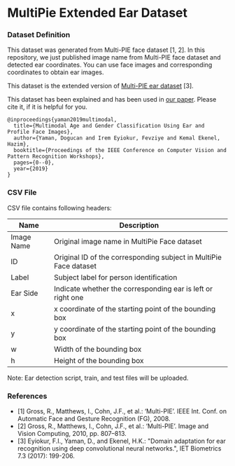 # MultiPie Extended Ear Dataset

### Dataset Definition

This dataset was generated from Multi-PIE face dataset [1, 2]. In this repository, we just published image name from Multi-PIE face dataset and detected ear coordinates. You can use face images and corresponding coordinates to obtain ear images.

This dataset is the extended version of [Multi-PIE ear dataset](https://github.com/iremeyiokur/multipie_ear_dataset) [3].

This dataset has been explained and has been used in [our paper](http://openaccess.thecvf.com/content_CVPRW_2019/papers/Biometrics/Yaman_Multimodal_Age_and_Gender_Classification_Using_Ear_and_Profile_Face_CVPRW_2019_paper.pdf). Please cite it, if it is helpful for you.
```
@inproceedings{yaman2019multimodal,
  title={Multimodal Age and Gender Classification Using Ear and Profile Face Images},
  author={Yaman, Dogucan and Irem Eyiokur, Fevziye and Kemal Ekenel, Hazim},
  booktitle={Proceedings of the IEEE Conference on Computer Vision and Pattern Recognition Workshops},
  pages={0--0},
  year={2019}
}
```

### CSV File

CSV file contains following headers:

| Name | Description |
| --- | --- |
| Image Name | Original image name in MultiPie Face dataset |
| ID | Original ID of the corresponding subject in MultiPie Face dataset |
| Label | Subject label for person identification |
| Ear Side | Indicate whether the corresponding ear is left or right one |
| x | x coordinate of the starting point of the bounding box |
| y | y coordinate of the starting point of the bounding box |
| w | Width of the bounding box |
| h | Height of the bounding box |


Note: Ear detection script, train, and test files will be uploaded.


### References

- [1] Gross, R., Matthews, I., Cohn, J.F., et al.: ‘Multi-PIE’. IEEE Int. Conf. on
Automatic Face and Gesture Recognition (FG), 2008.
- [2] Gross, R., Matthews, I., Cohn, J.F., et al.: ‘Multi-PIE’. Image and Vision
Computing, 2010, pp. 807–813.
- [3] Eyiokur, F.I., Yaman, D., and Ekenel, H.K.: "Domain adaptation for ear recognition using deep convolutional neural networks.", IET Biometrics 7.3 (2017): 199-206.
